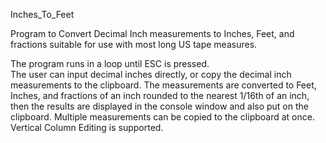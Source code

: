 Inches_To_Feet

Program to Convert Decimal Inch measurements to Inches, Feet, and fractions suitable for use with most long US tape measures.

The program runs in a loop until ESC is pressed.  
The user can input decimal inches directly, or copy the decimal inch measurements to the clipboard.
The measurements are converted to Feet, Inches, and fractions of an inch rounded to the nearest 1/16th of an inch,
then the results are displayed in the console window and also put on the clipboard.
Multiple measurements can be copied to the clipboard at once. Vertical Column Editing is supported.
